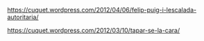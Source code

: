 https://cuquet.wordpress.com/2012/04/06/felip-puig-i-lescalada-autoritaria/

https://cuquet.wordpress.com/2012/03/10/tapar-se-la-cara/
